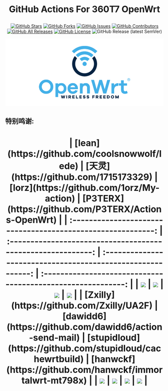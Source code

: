 

<div align="center"> 

<h1 align="center">

GitHub Actions For 360T7 OpenWrt

</h1>

[![GitHub Stars](https://img.shields.io/github/stars/hkk666/360T7?style=flat-square)](https://github.com/hkk666/360T7/stargazers)
[![GitHub Forks](https://img.shields.io/github/forks/hkk666/360T7?style=flat-square)](https://github.com/hkk666/360T7/network)
[![GitHub Issues](https://img.shields.io/github/issues/hkk666/360T7?style=flat-square)](https://github.com/hkk666/360T7/issues)
[![GitHub Contributors](https://img.shields.io/github/contributors/hkk666/360T7?style=flat-square)](https://github.com/hkk666/360T7/graphs/contributors)
[![GitHub All Releases](https://img.shields.io/github/downloads/hkk666/360T7/total?style=flat-square)](https://github.com/hkk666/360T7/releases)
[![GitHub License](https://img.shields.io/github/license/hkk666/360T7?style=flat-square)](https://github.com/hkk666/360T7/blob/main/LICENSE)
![GitHub Release (latest SemVer)](https://img.shields.io/github/v/release/hkk666/360T7?style=flat-square)

</div>

![openwrt](doc/img/openwrt.png)

## 特别鸣谢:

<div align="center"> 
<h1 align="center">
|          [lean](https://github.com/coolsnowwolf/lede)         |        [天灵](https://github.com/1715173329)               |              [lorz](https://github.com/1orz/My-action)               |              [P3TERX](https://github.com/P3TERX/Actions-OpenWrt)               |
| :----------------------------------------------------------: | :----------------------------------------------------------: | :----------------------------------------------------------: | :----------------------------------------------------------: |
| <img width="60" src="https://avatars.githubusercontent.com/u/31687149?v=4"/> | <img width="60" src="https://avatars.githubusercontent.com/u/22235437?v=4" /> | <img width="60" src="https://avatars.githubusercontent.com/u/31647663?v=4" /> | <img width="60" src="https://avatars.githubusercontent.com/u/25927179?v=4" /> |
|          [Zxilly](https://github.com/Zxilly/UA2F)         |           [dawidd6](https://github.com/dawidd6/action-send-mail)          |              [stupidloud](https://github.com/stupidloud/cachewrtbuild)               |              [hanwckf](https://github.com/hanwckf/immortalwrt-mt798x)               |
| <img width="60" src="https://avatars.githubusercontent.com/u/31370133?v=4"/> | <img width="60" src="https://avatars.githubusercontent.com/u/9713907?v=4" /> | <img width="60" src="https://avatars.githubusercontent.com/u/56048681?v=4" /> | <img width="60" src="https://avatars.githubusercontent.com/u/27666983?v=4" /> |
</h1>
</div>
<!--
**该项目可云编译 360T7 OpenWrt**
- [Zxilly](https://github.com/Zxilly/UA2F)
- [P3TERX](https://github.com/P3TERX/Actions-OpenWrt)
- [hanwckf](https://github.com/hanwckf/immortalwrt-mt798x)
- [dawidd6](https://github.com/dawidd6/action-send-mail)
- [stupidloud](https://github.com/stupidloud/cachewrtbuild)
## 编译状态

<small>*绿色标志![](https://img.shields.io/badge/-passing-brightgreen)表示编译通过</small>

<small>*红色标志![](https://img.shields.io/badge/-falling-red) 可能是编译失败，请进入 [Actions](https://github.com/hkk666/360T7/actions) 进一步查看详情</small>

|源码来源|编译状态|备注|
|:-:|:-:|:-:|
|hanwckf|![Compile Status](https://img.shields.io/github/actions/workflow/status/hkk666/360T7/sub_directory/360T7-hanwckf.yml?branch=main)|360T7-hanwck|
|hanwckf|![Compile Status](https://img.shields.io/github/actions/workflow/status/hkk666/360T7/sub_directory/360T7-hanwckf-mini.yml?branch=main)|360T7-hanwck-mini|
|padavanonly|![Compile Status](https://img.shields.io/github/actions/workflow/status/hkk666/360T7/sub_directory/360T7-padavanonly.yml?branch=main)|360T7-padavanonly|
|padavanonly|![Compile Status](https://img.shields.io/github/actions/workflow/status/hkk666/360T7/sub_directory/360T7-padavanonly-mini.yml?branch=main)|360T7-padavanonly-mini|

|          [lean](https://github.com/coolsnowwolf/lede)         |        [天灵](https://github.com/1715173329)               |              [lorz](https://github.com/1orz/My-action)               |              [P3TERX](https://github.com/P3TERX/Actions-OpenWrt)               |
| :----------------------------------------------------------: | :----------------------------------------------------------: | :----------------------------------------------------------: | :----------------------------------------------------------: |
| <img width="60" src="https://avatars.githubusercontent.com/u/31687149?v=4"/> | <img width="60" src="https://avatars.githubusercontent.com/u/22235437?v=4" /> | <img width="60" src="https://avatars.githubusercontent.com/u/31647663?v=4" /> | <img width="60" src="https://avatars.githubusercontent.com/u/25927179?v=4" /> |
|          [kenzok8](https://github.com/kenzok8/openwrt-packages)         |           [sdf8057](https://github.com/sdf8057)          |              [hanwckf](https://github.com/hanwckf/immortalwrt-mt798x)               |              [padavanonly](https://github.com/padavanonly/immortalwrtARM)               |
| <img width="60" src="https://avatars.githubusercontent.com/u/39034242?v=4"/> | <img width="60" src="https://avatars.githubusercontent.com/u/54014465?v=4" /> | <img width="60" src="https://avatars.githubusercontent.com/u/27666983?v=4" /> | <img width="60" src="https://avatars.githubusercontent.com/u/83120842?v=4" /> |

-->
